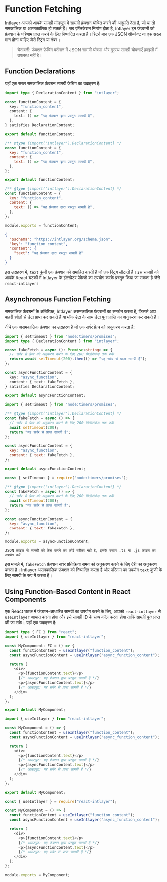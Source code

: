 # Function Fetching

Intlayer आपको आपके सामग्री मॉड्यूल में सामग्री फ़ंक्शन घोषित करने की अनुमति देता है, जो या तो समकालिक या असमकालिक हो सकते हैं। जब एप्लिकेशन निर्माण होता है, Intlayer इन फ़ंक्शनों को फ़ंक्शन के परिणाम प्राप्त करने के लिए निष्पादित करता है। रिटर्न मान एक JSON ऑब्जेक्ट या एक सरल मान होना चाहिए जैसे स्ट्रिंग या नंबर।

> चेतावनी: फंक्शन फ़ेचिंग वर्तमान में JSON सामग्री घोषणा और दूरस्थ सामग्री घोषणाएँ फ़ाइलों में उपलब्ध नहीं है।

## Function Declarations

यहाँ एक सरल समकालिक फ़ंक्शन सामग्री फ़ेचिंग का उदाहरण है:

```typescript fileName="**/*.content.ts" contentDeclarationFormat="typescript"
import type { DeclarationContent } from "intlayer";

const functionContent = {
  key: "function_content",
  content: {
    text: () => "यह फ़ंक्शन द्वारा प्रस्तुत सामग्री है",
  },
} satisfies DeclarationContent;

export default functionContent;
```

```javascript fileName="**/*.content.mjs" contentDeclarationFormat="esm"
/** @type {import('intlayer').DeclarationContent} */
const functionContent = {
  key: "function_content",
  content: {
    text: () => "यह फ़ंक्शन द्वारा प्रस्तुत सामग्री है",
  },
};

export default functionContent;
```

```javascript fileName="**/*.content.cjs" contentDeclarationFormat="commonjs"
/** @type {import('intlayer').DeclarationContent} */
const functionContent = {
  key: "function_content",
  content: {
    text: () => "यह फ़ंक्शन द्वारा प्रस्तुत सामग्री है",
  },
};

module.exports = functionContent;
```

```json fileName="**/*.content.json" contentDeclarationFormat="json"
{
  "$schema": "https://intlayer.org/schema.json",
  "key": "function_content",
  "content": {
    "text": "यह फ़ंक्शन द्वारा प्रस्तुत सामग्री है"
  }
}
```

इस उदाहरण में, `text` कुंजी एक फ़ंक्शन को समाहित करती है जो एक स्ट्रिंग लौटाती है। इस सामग्री को आपके React घटकों में Intlayer के इंटरप्रेटर पैकेजों का उपयोग करके प्रस्तुत किया जा सकता है जैसे `react-intlayer`।

## Asynchronous Function Fetching

समकालिक फ़ंक्शनों के अतिरिक्त, Intlayer असमकालिक फ़ंक्शनों का समर्थन करता है, जिससे आप बाहरी स्रोतों से डेटा प्राप्त कर सकते हैं या मॉक डेटा के साथ डेटा पुनः प्राप्ति का अनुकरण कर सकते हैं।

नीचे एक असमकालिक फ़ंक्शन का उदाहरण है जो एक सर्वर फ़ेच को अनुकरण करता है:

```typescript fileName="**/*.content.ts" contentDeclarationFormat="typescript"
import { setTimeout } from "node:timers/promises";
import type { DeclarationContent } from "intlayer";

const fakeFetch = async (): Promise<string> => {
  // सर्वर से फ़ेच को अनुकरण करने के लिए 200 मिलीसेकंड तक रुकें
  return await setTimeout(200).then(() => "यह सर्वर से प्राप्त सामग्री है");
};

const asyncFunctionContent = {
  key: "async_function",
  content: { text: fakeFetch },
} satisfies DeclarationContent;

export default asyncFunctionContent;
```

```javascript fileName="**/*.content.mjs" contentDeclarationFormat="esm"
import { setTimeout } from "node:timers/promises";

/** @type {import('intlayer').DeclarationContent} */
const fakeFetch = async () => {
  // सर्वर से फ़ेच को अनुकरण करने के लिए 200 मिलीसेकंड तक रुकें
  await setTimeout(200);
  return "यह सर्वर से प्राप्त सामग्री है";
};

const asyncFunctionContent = {
  key: "async_function",
  content: { text: fakeFetch },
};

export default asyncFunctionContent;
```

```javascript fileName="**/*.content.cjs" contentDeclarationFormat="commonjs"
const { setTimeout } = require("node:timers/promises");

/** @type {import('intlayer').DeclarationContent} */
const fakeFetch = async () => {
  // सर्वर से फ़ेच को अनुकरण करने के लिए 200 मिलीसेकंड तक रुकें
  await setTimeout(200);
  return "यह सर्वर से प्राप्त सामग्री है";
};

const asyncFunctionContent = {
  key: "async_function",
  content: { text: fakeFetch },
};

module.exports = asyncFunctionContent;
```

```plaintext fileName="**/*.content.json" contentDeclarationFormat="json"
JSON फ़ाइल से सामग्री को फ़ेच करने का कोई तरीका नहीं है, इसके बजाय .ts या .js फ़ाइल का उपयोग करें
```

इस मामले में, `fakeFetch` फ़ंक्शन सर्वर प्रतिक्रिया समय को अनुकरण करने के लिए देरी का अनुकरण करता है। Intlayer असमकालिक फ़ंक्शन को निष्पादित करता है और परिणाम का उपयोग `text` कुंजी के लिए सामग्री के रूप में करता है।

## Using Function-Based Content in React Components

एक React घटक में फ़ंक्शन-आधारित सामग्री का उपयोग करने के लिए, आपको `react-intlayer` से `useIntlayer` आयात करना होगा और इसे सामग्री ID के साथ कॉल करना होगा ताकि सामग्री पुनः प्राप्त की जा सके। यहाँ एक उदाहरण है:

```typescript fileName="**/*.jsx" codeFormat="typescript"
import type { FC } from "react";
import { useIntlayer } from "react-intlayer";

const MyComponent: FC = () => {
  const functionContent = useIntlayer("function_content");
  const asyncFunctionContent = useIntlayer("async_function_content");

  return (
    <div>
      <p>{functionContent.text}</p>
      {/* आउटपुट: यह फ़ंक्शन द्वारा प्रस्तुत सामग्री है */}
      <p>{asyncFunctionContent.text}</p>
      {/* आउटपुट: यह सर्वर से प्राप्त सामग्री है */}
    </div>
  );
};

export default MyComponent;
```

```javascript fileName="**/*.mjx" codeFormat="esm"
import { useIntlayer } from "react-intlayer";

const MyComponent = () => {
  const functionContent = useIntlayer("function_content");
  const asyncFunctionContent = useIntlayer("async_function_content");

  return (
    <div>
      <p>{functionContent.text}</p>
      {/* आउटपुट: यह फ़ंक्शन द्वारा प्रस्तुत सामग्री है */}
      <p>{asyncFunctionContent.text}</p>
      {/* आउटपुट: यह सर्वर से प्राप्त सामग्री है */}
    </div>
  );
};

export default MyComponent;
```

```javascript fileName="**/*.cjs" codeFormat="commonjs"
const { useIntlayer } = require("react-intlayer");

const MyComponent = () => {
  const functionContent = useIntlayer("function_content");
  const asyncFunctionContent = useIntlayer("async_function_content");

  return (
    <div>
      <p>{functionContent.text}</p>
      {/* आउटपुट: यह फ़ंक्शन द्वारा प्रस्तुत सामग्री है */}
      <p>{asyncFunctionContent.text}</p>
      {/* आउटपुट: यह सर्वर से प्राप्त सामग्री है */}
    </div>
  );
};

module.exports = MyComponent;
```
